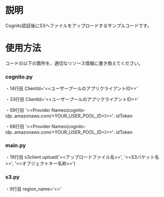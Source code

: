 # 説明
Cognito認証後にS3へファイルをアップロードするサンプルコードです。

# 使用方法
コードの以下の箇所を、適切なリソース情報に書き換えてください。

### cognito.py
・14行目
    ClientId='<<ユーザープールのアプリクライアントID>>'

・33行目
    ClientId='<<ユーザープールのアプリクライアントID>>'

・59行目
    '<<Provider Names(cognito-idp.<region>.amazonaws.com/<YOUR_USER_POOL_ID>)>>': idToken
 
・68行目
    '<<Provider Names(cognito-idp.<region>.amazonaws.com/<YOUR_USER_POOL_ID>)>>': idToken

### main.py
・19行目
    s3client.upload('<<アップロードファイル名>>', '<<S3バケット名>>', '<<オブジェクトキー名称>>')

### s3.py
・9行目
    region_name='<<Region>>'